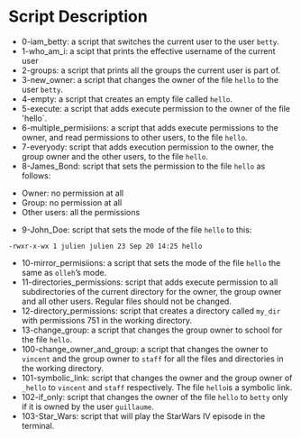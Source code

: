 # Script Description
- 0-iam_betty: a script that switches the current user to the user `betty`.
- 1-who_am_i: a scipt that prints the effective username of the current user
- 2-groups: a script that prints all the groups the current user is part of.
- 3-new_owner: a script that changes the owner of the file `hello` to the user `betty`.
- 4-empty: a script that creates an empty file called `hello`.
- 5-execute: a script that adds execute permission to the owner of the file 'hello`.
- 6-multiple_permisiions: a script that adds execute permissions to the owner, and read permissions to other users, to the file `hello`.
- 7-everyody:  script that adds execution permission to the owner, the group owner and the other users, to the file `hello`.
- 8-James_Bond:  script that sets the permission to the file `hello` as follows:
* Owner: no permission at all
* Group: no permission at all
* Other users: all the permissions
- 9-John_Doe:  script that sets the mode of the file `hello` to this:
```
-rwxr-x-wx 1 julien julien 23 Sep 20 14:25 hello
```
- 10-mirror_permisiions: a script that sets the mode of the file `hello` the same as `olleh`’s mode.
- 11-directories_permissions:  script that adds execute permission to all subdirectories of the current directory for the owner, the group owner and all other users. Regular files should not be changed.
- 12-directory_permissions:  script that creates a directory called `my_dir` with permissions 751 in the working directory.
- 13-change_group: a script that changes the group owner to school for the file `hello`.
- 100-change_owner_and_group: a script that changes the owner to `vincent` and the group owner to `staff` for all the files and directories in the working directory.
- 101-symbolic_link:  script that changes the owner and the group owner of `_hello` to `vincent` and `staff` respectively. The file `hello`is a symbolic link.
- 102-if_only:  script that changes the owner of the file `hello` to `betty` only if it is owned by the user `guillaume`.
- 103-Star_Wars:  script that will play the StarWars IV episode in the terminal.
